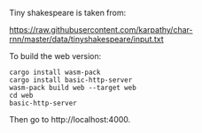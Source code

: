 Tiny shakespeare is taken from:

https://raw.githubusercontent.com/karpathy/char-rnn/master/data/tinyshakespeare/input.txt

To build the web version:

```
cargo install wasm-pack
cargo install basic-http-server
wasm-pack build web --target web
cd web
basic-http-server
```

Then go to http://localhost:4000.
